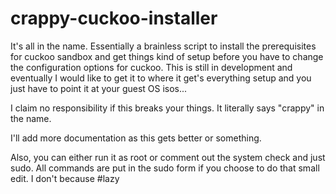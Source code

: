 # crappy-cuckoo-installer
It's all in the name. Essentially a brainless script to install the prerequisites for cuckoo sandbox and get things kind of setup before you have to change the configuration options for cuckoo. This is still in development and eventually I would like to get it to where it get's everything setup and you just have to point it at your guest OS isos...

I claim no responsibility if this breaks your things. It literally says "crappy" in the name.

I'll add more documentation as this gets better or something.

Also, you can either run it as root or comment out the system check and just sudo. All commands are put in the sudo form if you choose to do that small edit. I don't because #lazy
